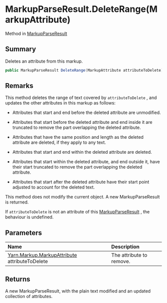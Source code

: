 # MarkupParseResult.DeleteRange(MarkupAttribute)

Method in [MarkupParseResult](/api/csharp/yarn.markup.markupparseresult.md)

## Summary


Deletes an attribute from this markup.


```csharp
public MarkupParseResult DeleteRange(MarkupAttribute attributeToDelete)
```

## Remarks


This method deletes the range of text covered by  <code>attributeToDelete</code> , and updates the other attributes in
this markup as follows:

- Attributes that start and end before the deleted attribute
are unmodified.

- Attributes that start before the deleted attribute and end
inside it are truncated to remove the part overlapping the
deleted attribute.

- Attributes that have the same position and length as the
deleted attribute are deleted, if they apply to any text.

- Attributes that start and end within the deleted attribute
are deleted.

- Attributes that start within the deleted attribute, and end
outside it, have their start truncated to remove the part
overlapping the deleted attribute.

- Attributes that start after the deleted attribute have their
start point adjusted to account for the deleted text.

This method does not modify the current object. A new
MarkupParseResult is returned.

If  <code>attributeToDelete</code>  is not an attribute of
this  <a href="yarn.markup.markupparseresult.md">MarkupParseResult</a> , the behaviour is
undefined.


## Parameters

|Name|Description|
|:---|:---|
|[Yarn.Markup.MarkupAttribute](/api/csharp/yarn.markup.markupattribute.md) attributeToDelete|The attribute to remove.|

## Returns

A new MarkupParseResult, with the plain text modified
and an updated collection of attributes.

